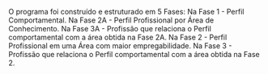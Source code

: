 O programa foi construído e estruturado em 5 Fases:
Na Fase 1 - Perfil Comportamental.
Na Fase 2A - Perfil Profissional por Área de Conhecimento.
Na Fase 3A - Profissão que relaciona o Perfil comportamental com a área obtida na Fase 2A.
Na Fase 2 - Perfil Profissional em uma Área com maior empregabilidade.
Na Fase 3 - Profissão que relaciona o Perfil comportamental com a área obtida na Fase 2.
